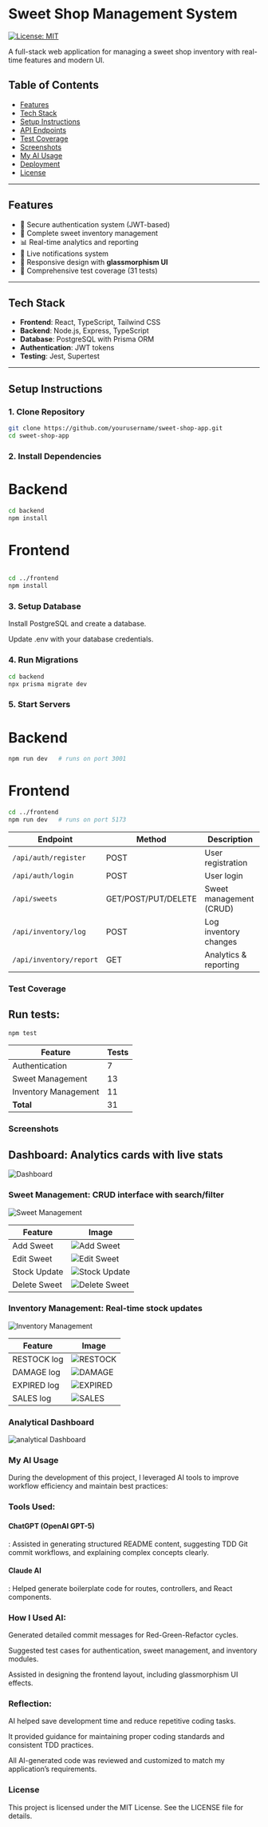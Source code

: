 # Sweet Shop Management System

[![License: MIT](https://img.shields.io/badge/License-MIT-yellow.svg)](LICENSE)

A full-stack web application for managing a sweet shop inventory with real-time features and modern UI.  

## Table of Contents
- [Features](#features)  
- [Tech Stack](#tech-stack)  
- [Setup Instructions](#setup-instructions)  
- [API Endpoints](#api-endpoints)  
- [Test Coverage](#test-coverage)  
- [Screenshots](#screenshots)  
- [My AI Usage](#my-ai-usage)  
- [Deployment](#deployment)  
- [License](#license)  

---

## Features
- 🔐 Secure authentication system (JWT-based)  
- 🍭 Complete sweet inventory management  
- 📊 Real-time analytics and reporting  
- 🔔 Live notifications system  
- 📱 Responsive design with **glassmorphism UI**  
- 🧪 Comprehensive test coverage (31 tests)  

---

## Tech Stack
- **Frontend**: React, TypeScript, Tailwind CSS  
- **Backend**: Node.js, Express, TypeScript  
- **Database**: PostgreSQL with Prisma ORM  
- **Authentication**: JWT tokens  
- **Testing**: Jest, Supertest  

---

## Setup Instructions

### 1. Clone Repository
```bash
git clone https://github.com/yourusername/sweet-shop-app.git
cd sweet-shop-app

```
### 2. Install Dependencies
# Backend
```bash
cd backend
npm install
```

# Frontend
```bash

cd ../frontend
npm install
 ```

### 3. Setup Database

Install PostgreSQL and create a database.

Update .env with your database credentials.

### 4. Run Migrations
```bash
cd backend
npx prisma migrate dev
```

### 5. Start Servers
# Backend
```bash
npm run dev   # runs on port 3001
```

# Frontend
```bash
cd ../frontend
npm run dev   # runs on port 5173
```

| Endpoint                | Method              | Description             |
| ----------------------- | ------------------- | ----------------------- |
| `/api/auth/register`    | POST                | User registration       |
| `/api/auth/login`       | POST                | User login              |
| `/api/sweets`           | GET/POST/PUT/DELETE | Sweet management (CRUD) |
| `/api/inventory/log`    | POST                | Log inventory changes   |
| `/api/inventory/report` | GET                 | Analytics & reporting   |

### Test Coverage

## Run tests:
```bash
npm test
```

| Feature              | Tests |
|----------------------|-------|
| Authentication       | 7     |
| Sweet Management     | 13    |
| Inventory Management | 11    |
| **Total**            | 31    |

### Screenshots

## Dashboard: Analytics cards with live stats
![Dashboard](assets/images/dashboard.jpg)

### Sweet Management: CRUD interface with search/filter
![Sweet Management](assets/images/sweet-management.jpg)

| Feature              | Image |
|----------------------|-------|
| Add Sweet      | ![Add Sweet](assets/images/addSweet.jpg)    |
| Edit Sweet     | ![Edit Sweet](assets/images/editSweet.jpg)    |
| Stock Update | ![Stock Update](assets/images/stockUpdate.jpg)    |
|Delete Sweet |![Delete Sweet](assets/images/deleteSweet.jpg)|

### Inventory Management: Real-time stock updates
![Inventory Management](assets/images/inventory.jpg)

| Feature              | Image |
|----------------------|-------|
| RESTOCK log      | ![RESTOCK](assets/images/restock.jpg)    |
| DAMAGE log     | ![DAMAGE](assets/images/damage.jpg)    |
| EXPIRED log | ![EXPIRED](assets/images/expired.jpg)    |
| SALES log |![SALES](assets/images/sales.jpg)|



### Analytical Dashboard
![analytical Dashboard](assets/images/analytical.jpg)






### My AI Usage

During the development of this project, I leveraged AI tools to improve workflow efficiency and maintain best practices:

### Tools Used:

#### ChatGPT (OpenAI GPT-5) 
: Assisted in generating structured README content, suggesting TDD Git commit workflows, and explaining complex concepts clearly.

#### Claude AI
: Helped generate boilerplate code for routes, controllers, and React components.

### How I Used AI:

Generated detailed commit messages for Red-Green-Refactor cycles.

Suggested test cases for authentication, sweet management, and inventory modules.

Assisted in designing the frontend layout, including glassmorphism UI effects.

### Reflection:

AI helped save development time and reduce repetitive coding tasks.

It provided guidance for maintaining proper coding standards and consistent TDD practices.

All AI-generated code was reviewed and customized to match my application’s requirements.


### License

This project is licensed under the MIT License. See the LICENSE
 file for details.

